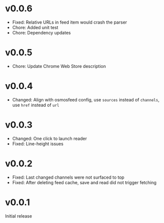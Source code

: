# v0.0.6

- Fixed: Relative URLs in feed item would crash the parser
- Chore: Added unit test
- Chore: Dependency updates

# v0.0.5

- Chore: Update Chrome Web Store description

# v0.0.4

- Changed: Align with osmosfeed config, use `sources` instead of `channels`, use `href` instead of `url`

# v0.0.3

- Changed: One click to launch reader
- Fixed: Line-height issues

# v0.0.2

- Fixed: Last changed channels were not surfaced to top
- Fixed: After deleting feed cache, save and read did not trigger fetching

# v0.0.1

Initial release
